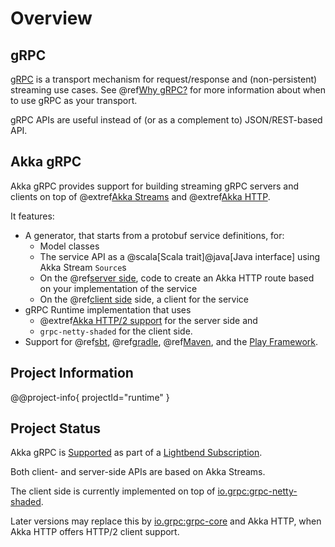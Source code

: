 # Overview

## gRPC

[gRPC](https://grpc.io) is a transport mechanism for request/response and (non-persistent) streaming use cases. See
@ref[Why gRPC?](whygrpc.md) for more information about when to use gRPC as your transport.

gRPC APIs are useful instead of (or as a complement to) JSON/REST-based API.

## Akka gRPC

Akka gRPC provides support for building streaming gRPC servers and clients on top
of @extref[Akka Streams](akka:stream/) and @extref[Akka HTTP](akka-http:).

It features:

 * A generator, that starts from a protobuf service definitions, for:
    - Model classes
    - The service API as a @scala[Scala trait]@java[Java interface] using Akka Stream `Source`s
    - On the @ref[server side](server/index.md), code to create an Akka HTTP route based on your implementation of the service
    - On the @ref[client side](client/index.md) side, a client for the service
 * gRPC Runtime implementation that uses 
    - @extref[Akka HTTP/2 support](akka-http:server-side/http2.html) for the server side and 
    - `grpc-netty-shaded` for the client side.
 * Support for @ref[sbt](buildtools/sbt.md), @ref[gradle](buildtools/gradle.md), @ref[Maven](buildtools/maven.md),
   and the [Play Framework](https://developer.lightbend.com/docs/play-grpc/current/).

## Project Information

@@project-info{ projectId="runtime" }

## Project Status

Akka gRPC is [Supported](https://developer.lightbend.com/docs/introduction/getting-help/support-terminology.html)
as part of a [Lightbend Subscription](https://www.lightbend.com/lightbend-subscription).

Both client- and server-side APIs are based on Akka Streams.

The client side is currently implemented on top of [io.grpc:grpc-netty-shaded](https://mvnrepository.com/artifact/io.grpc/grpc-netty-shaded).

Later versions may replace this by [io.grpc:grpc-core](https://mvnrepository.com/artifact/io.grpc/grpc-core) and Akka HTTP, when Akka HTTP offers HTTP/2 client support.
